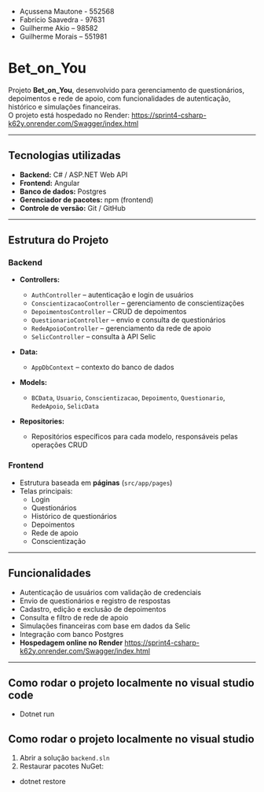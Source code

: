 - Açussena Mautone - 552568 
- Fabrício Saavedra - 97631 
- Guilherme Akio – 98582 
- Guilherme Morais – 551981 

# Bet_on_You

Projeto **Bet_on_You**, desenvolvido para gerenciamento de questionários, depoimentos e rede de apoio, com funcionalidades de autenticação, histórico e simulações financeiras.  
O projeto está hospedado no Render: https://sprint4-csharp-k62y.onrender.com/Swagger/index.html

---

## Tecnologias utilizadas

- **Backend:** C# / ASP.NET Web API  
- **Frontend:** Angular 
- **Banco de dados:** Postgres  
- **Gerenciador de pacotes:** npm (frontend)  
- **Controle de versão:** Git / GitHub  

---

## Estrutura do Projeto

### Backend

- **Controllers:**  
  - `AuthController` – autenticação e login de usuários  
  - `ConscientizacaoController` – gerenciamento de conscientizações  
  - `DepoimentosController` – CRUD de depoimentos  
  - `QuestionarioController` – envio e consulta de questionários  
  - `RedeApoioController` – gerenciamento da rede de apoio  
  - `SelicController` – consulta à API Selic  

- **Data:**  
  - `AppDbContext` – contexto do banco de dados  

- **Models:**  
  - `BCData`, `Usuario`, `Conscientizacao`, `Depoimento`, `Questionario`, `RedeApoio`, `SelicData`  

- **Repositories:**  
  - Repositórios específicos para cada modelo, responsáveis pelas operações CRUD  

### Frontend

- Estrutura baseada em **páginas** (`src/app/pages`)   
- Telas principais:  
  - Login  
  - Questionários 
  - Histórico de questionários  
  - Depoimentos  
  - Rede de apoio
  - Conscientização

---

## Funcionalidades

- Autenticação de usuários com validação de credenciais  
- Envio de questionários e registro de respostas  
- Cadastro, edição e exclusão de depoimentos  
- Consulta e filtro de rede de apoio  
- Simulações financeiras com base em dados da Selic  
- Integração com banco Postgres  
- **Hospedagem online no Render** https://sprint4-csharp-k62y.onrender.com/Swagger/index.html

---

## Como rodar o projeto localmente no visual studio code
- Dotnet run

## Como rodar o projeto localmente no visual studio 
1. Abrir a solução `backend.sln` 
2. Restaurar pacotes NuGet:  
- dotnet restore
